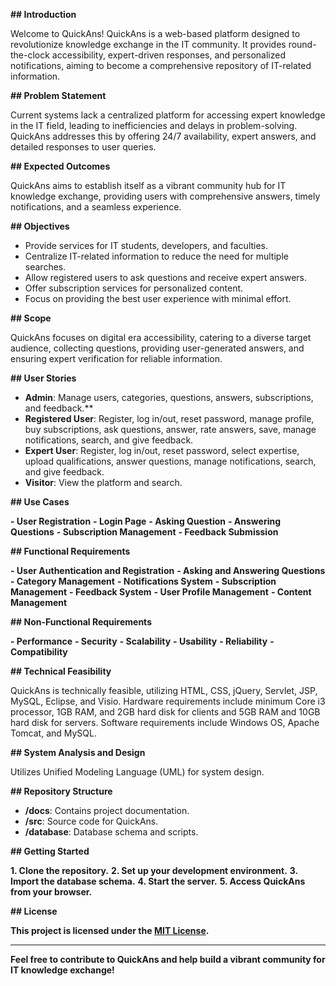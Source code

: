 **## Introduction**

Welcome to QuickAns! QuickAns is a web-based platform designed to revolutionize knowledge exchange in the IT community. It provides round-the-clock accessibility, expert-driven responses, and personalized notifications, aiming to become a comprehensive repository of IT-related information.

**## Problem Statement**

Current systems lack a centralized platform for accessing expert knowledge in the IT field, leading to inefficiencies and delays in problem-solving. QuickAns addresses this by offering 24/7 availability, expert answers, and detailed responses to user queries.

**## Expected Outcomes**

QuickAns aims to establish itself as a vibrant community hub for IT knowledge exchange, providing users with comprehensive answers, timely notifications, and a seamless experience.

**## Objectives**

- Provide services for IT students, developers, and faculties.
- Centralize IT-related information to reduce the need for multiple searches.
- Allow registered users to ask questions and receive expert answers.
- Offer subscription services for personalized content.
- Focus on providing the best user experience with minimal effort.

**## Scope**

QuickAns focuses on digital era accessibility, catering to a diverse target audience, collecting questions, providing user-generated answers, and ensuring expert verification for reliable information.

**## User Stories**

- **Admin**: Manage users, categories, questions, answers, subscriptions, and feedback.**
- **Registered User**: Register, log in/out, reset password, manage profile, buy subscriptions, ask questions, answer, rate answers, save, manage notifications, search, and give feedback.
- **Expert User**: Register, log in/out, reset password, select expertise, upload qualifications, answer questions, manage notifications, search, and give feedback.
- **Visitor**: View the platform and search.

**## Use Cases**

**- User Registration**
**- Login Page**
**- Asking Question**
**- Answering Questions**
**- Subscription Management**
**- Feedback Submission**

**## Functional Requirements**

**- User Authentication and Registration**
**- Asking and Answering Questions**
**- Category Management**
**- Notifications System**
**- Subscription Management**
**- Feedback System**
**- User Profile Management**
**- Content Management**

**## Non-Functional Requirements**

**- Performance**
**- Security**
**- Scalability**
**- Usability**
**- Reliability**
**- Compatibility**

**## Technical Feasibility**

QuickAns is technically feasible, utilizing HTML, CSS, jQuery, Servlet, JSP, MySQL, Eclipse, and Visio. Hardware requirements include minimum Core i3 processor, 1GB RAM, and 2GB hard disk for clients and 5GB RAM and 10GB hard disk for servers. Software requirements include Windows OS, Apache Tomcat, and MySQL.

**## System Analysis and Design**

Utilizes Unified Modeling Language (UML) for system design.

**## Repository Structure**

- **/docs**: Contains project documentation.
- **/src**: Source code for QuickAns.
- **/database**: Database schema and scripts.

**## Getting Started**

**1. Clone the repository.**
**2. Set up your development environment.**
**3. Import the database schema.**
**4. Start the server.**
**5. Access QuickAns from your browser.**

**## License**

**This project is licensed under the [MIT License](LICENSE).**

---

**Feel free to contribute to QuickAns and help build a vibrant community for IT knowledge exchange!**
